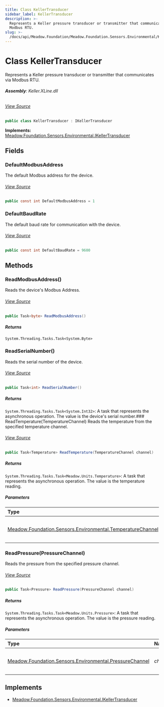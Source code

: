 ```yaml
---
title: Class KellerTransducer
sidebar_label: KellerTransducer
description: >-
  Represents a Keller pressure transducer or transmitter that communicates via
  Modbus RTU.
slug: >-
  /docs/api/Meadow.Foundation/Meadow.Foundation.Sensors.Environmental/KellerTransducer
---
```

# Class KellerTransducer
Represents a Keller pressure transducer or transmitter that communicates via Modbus RTU.

###### **Assembly**: Keller.XLine.dll
###### [View Source](https://github.com/WildernessLabs/Meadow.Foundation.git/blob/develop/Source/Meadow.Foundation.Peripherals/Sensors.Environmental.Keller.XLine/Driver/Drivers/KellerTransducer.cs#L16)
```csharp title="Declaration"
public class KellerTransducer : IKellerTransducer
```
**Implements:**  
[Meadow.Foundation.Sensors.Environmental.IKellerTransducer](../Meadow.Foundation.Sensors.Environmental/IKellerTransducer)

## Fields
### DefaultModbusAddress
The default Modbus address for the device.
###### [View Source](https://github.com/WildernessLabs/Meadow.Foundation.git/blob/develop/Source/Meadow.Foundation.Peripherals/Sensors.Environmental.Keller.XLine/Driver/Drivers/KellerTransducer.cs#L26)
```csharp title="Declaration"
public const int DefaultModbusAddress = 1
```
### DefaultBaudRate
The default baud rate for communication with the device.
###### [View Source](https://github.com/WildernessLabs/Meadow.Foundation.git/blob/develop/Source/Meadow.Foundation.Peripherals/Sensors.Environmental.Keller.XLine/Driver/Drivers/KellerTransducer.cs#L31)
```csharp title="Declaration"
public const int DefaultBaudRate = 9600
```
## Methods
### ReadModbusAddress()
Reads the device's Modbus Address.
###### [View Source](https://github.com/WildernessLabs/Meadow.Foundation.git/blob/develop/Source/Meadow.Foundation.Peripherals/Sensors.Environmental.Keller.XLine/Driver/Drivers/KellerTransducer.cs#L73)
```csharp title="Declaration"
public Task<byte> ReadModbusAddress()
```

##### Returns

`System.Threading.Tasks.Task<System.Byte>`
### ReadSerialNumber()
Reads the serial number of the device.
###### [View Source](https://github.com/WildernessLabs/Meadow.Foundation.git/blob/develop/Source/Meadow.Foundation.Peripherals/Sensors.Environmental.Keller.XLine/Driver/Drivers/KellerTransducer.cs#L80)
```csharp title="Declaration"
public Task<int> ReadSerialNumber()
```

##### Returns

`System.Threading.Tasks.Task<System.Int32>`: A task that represents the asynchronous operation. The value is the device's serial number.### ReadTemperature(TemperatureChannel)
Reads the temperature from the specified temperature channel.
###### [View Source](https://github.com/WildernessLabs/Meadow.Foundation.git/blob/develop/Source/Meadow.Foundation.Peripherals/Sensors.Environmental.Keller.XLine/Driver/Drivers/KellerTransducer.cs#L92)
```csharp title="Declaration"
public Task<Temperature> ReadTemperature(TemperatureChannel channel)
```

##### Returns

`System.Threading.Tasks.Task<Meadow.Units.Temperature>`: A task that represents the asynchronous operation. The value is the temperature reading.
##### Parameters

| Type | Name | Description |
|:--- |:--- |:--- |
| [Meadow.Foundation.Sensors.Environmental.TemperatureChannel](../Meadow.Foundation.Sensors.Environmental/TemperatureChannel) | *channel* | The temperature channel to read from. |

### ReadPressure(PressureChannel)
Reads the pressure from the specified pressure channel.
###### [View Source](https://github.com/WildernessLabs/Meadow.Foundation.git/blob/develop/Source/Meadow.Foundation.Peripherals/Sensors.Environmental.Keller.XLine/Driver/Drivers/KellerTransducer.cs#L118)
```csharp title="Declaration"
public Task<Pressure> ReadPressure(PressureChannel channel)
```

##### Returns

`System.Threading.Tasks.Task<Meadow.Units.Pressure>`: A task that represents the asynchronous operation. The value is the pressure reading.
##### Parameters

| Type | Name | Description |
|:--- |:--- |:--- |
| [Meadow.Foundation.Sensors.Environmental.PressureChannel](../Meadow.Foundation.Sensors.Environmental/PressureChannel) | *channel* | The pressure channel to read from. |


## Implements

* [Meadow.Foundation.Sensors.Environmental.IKellerTransducer](../Meadow.Foundation.Sensors.Environmental/IKellerTransducer)
